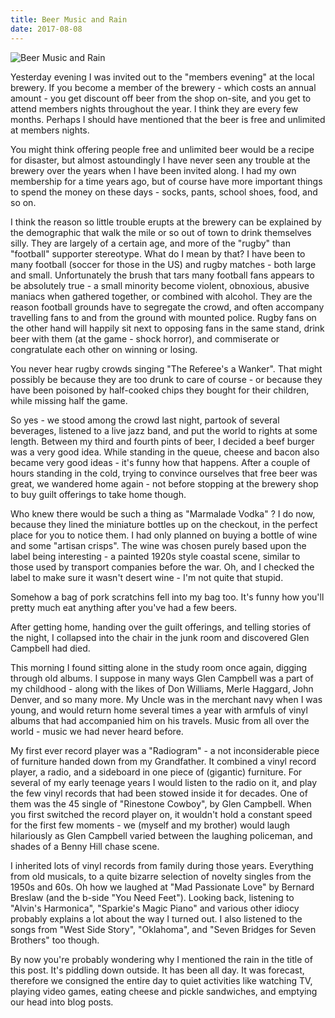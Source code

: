```yaml
---
title: Beer Music and Rain
date: 2017-08-08
---
```


![Beer Music and Rain](https://source.unsplash.com/DWyRC2juMgs/1600x900)

Yesterday evening I was invited out to the "members evening" at the local brewery. If you become a member of the brewery - which costs an annual amount - you get discount off beer from the shop on-site, and you get to attend members nights throughout the year. I think they are every few months. Perhaps I should have mentioned that the beer is free and unlimited at members nights.

You might think offering people free and unlimited beer would be a recipe for disaster, but almost astoundingly I have never seen any trouble at the brewery over the years when I have been invited along. I had my own membership for a time years ago, but of course have more important things to spend the money on these days - socks, pants, school shoes, food, and so on.

I think the reason so little trouble erupts at the brewery can be explained by the demographic that walk the mile or so out of town to drink themselves silly. They are largely of a certain age, and more of the "rugby" than "football" supporter stereotype. What do I mean by that? I have been to many football (soccer for those in the US) and rugby matches - both large and small. Unfortunately the brush that tars many football fans appears to be absolutely true - a small minority become violent, obnoxious, abusive maniacs when gathered together, or combined with alcohol. They are the reason football grounds have to segregate the crowd, and often accompany travelling fans to and from the ground with mounted police. Rugby fans on the other hand will happily sit next to opposing fans in the same stand, drink beer with them (at the game - shock horror), and commiserate or congratulate each other on winning or losing.

You never hear rugby crowds singing "The Referee's a Wanker". That might possibly be because they are too drunk to care of course - or because they have been poisoned by half-cooked chips they bought for their children, while missing half the game.

So yes - we stood among the crowd last night, partook of several beverages, listened to a live jazz band, and put the world to rights at some length. Between my third and fourth pints of beer, I decided a beef burger was a very good idea. While standing in the queue, cheese and bacon also became very good ideas - it's funny how that happens. After a couple of hours standing in the cold, trying to convince ourselves that free beer was great, we wandered home again - not before stopping at the brewery shop to buy guilt offerings to take home though.

Who knew there would be such a thing as "Marmalade Vodka" ? I do now, because they lined the miniature bottles up on the checkout, in the perfect place for you to notice them. I had only planned on buying a bottle of wine and some "artisan crisps". The wine was chosen purely based upon the label being interesting - a painted 1920s style coastal scene, similar to those used by transport companies before the war. Oh, and I checked the label to make sure it wasn't desert wine - I'm not quite that stupid.

Somehow a bag of pork scratchins fell into my bag too. It's funny how you'll pretty much eat anything after you've had a few beers.

After getting home, handing over the guilt offerings, and telling stories of the night, I collapsed into the chair in the junk room and discovered Glen Campbell had died.

This morning I found sitting alone in the study room once again, digging through old albums. I suppose in many ways Glen Campbell was a part of my childhood - along with the likes of Don Williams, Merle Haggard, John Denver, and so many more. My Uncle was in the merchant navy when I was young, and would return home several times a year with armfuls of vinyl albums that had accompanied him on his travels. Music from all over the world - music we had never heard before.

My first ever record player was a "Radiogram" - a not inconsiderable piece of furniture handed down from my Grandfather. It combined a vinyl record player, a radio, and a sideboard in one piece of (gigantic) furniture. For several of my early teenage years I would listen to the radio on it, and play the few vinyl records that had been stowed inside it for decades. One of them was the 45 single of "Rinestone Cowboy", by Glen Campbell. When you first switched the record player on, it wouldn't hold a constant speed for the first few moments - we (myself and my brother) would laugh hilariously as Glen Campbell varied between the laughing policeman, and shades of a Benny Hill chase scene.

I inherited lots of vinyl records from family during those years. Everything from old musicals, to a quite bizarre selection of novelty singles from the 1950s and 60s. Oh how we laughed at "Mad Passionate Love" by Bernard Breslaw (and the b-side "You Need Feet"). Looking back, listening to "Alvin's Harmonica", "Sparkie's Magic Piano" and various other idiocy probably explains a lot about the way I turned out. I also listened to the songs from "West Side Story", "Oklahoma", and "Seven Bridges for Seven Brothers" too though.

By now you're probably wondering why I mentioned the rain in the title of this post. It's piddling down outside. It has been all day. It was forecast, therefore we consigned the entire day to quiet activities like watching TV, playing video games, eating cheese and pickle sandwiches, and emptying our head into blog posts.